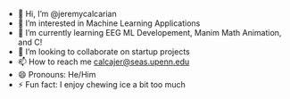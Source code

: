 - 👋 Hi, I’m @jeremycalcarian
- 👀 I’m interested in Machine Learning Applications
- 🌱 I’m currently learning EEG ML Developement, Manim Math Animation, and C!
- 💞️ I’m looking to collaborate on startup projects
- 📫 How to reach me calcajer@seas.upenn.edu
- 😄 Pronouns: He/Him
- ⚡ Fun fact: I enjoy chewing ice a bit too much

<!---
jeremycalcarian/jeremycalcarian is a ✨ special ✨ repository because its `README.md` (this file) appears on your GitHub profile.
You can click the Preview link to take a look at your changes.
--->
